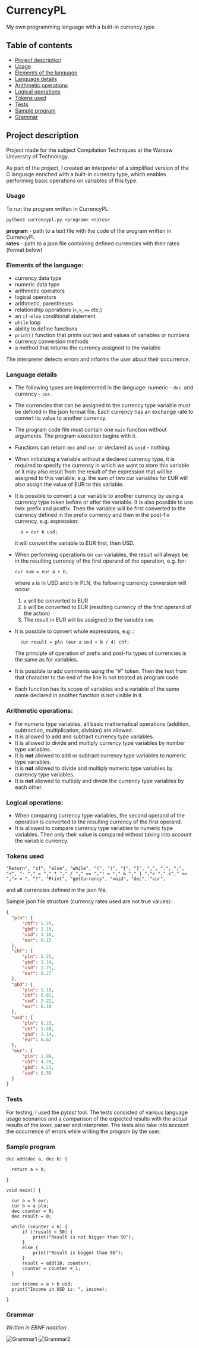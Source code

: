 # CurrencyPL
My own programming language with a built-in currency type

## Table of contents
* [Project description](#project-description)
* [Usage](#usage)
* [Elements of the language](#elements-of-the-language)
* [Language details](#language-details)
* [Arithmetic operations](#arithmetic-operations)
* [Logical operations](#logical-operations)
* [Tokens used](#tokens-used)
* [Tests](#tests)
* [Sample program](#sample-program)
* [Grammar](#grammar)


## Project description

Project made for the subject Compilation Techniques at the Warsaw University of Technology.

As part of the project, I created an interpreter of a simplified version of the C language enriched with a built-in currency type, which enables performing basic operations on variables of this type.

### Usage

To run the program written in CurrencyPL:

    python3 currencypl.py <program> <rates>

**program** - path to a text file with the code of the program written in CurrencyPL <br/>
**rates** - path to a json file containing defined currencies with their rates (format below)
    
### Elements of the language:

- currency data type
- numeric data type
- arithmetic operators
- logical operators
- arithmetic, parentheses
- relationship operations (`<`,`>`, `==` etc.)
- an `if-else` conditional statement
- `while` loop
- ability to define functions
- `print()` function that prints out text and values of variables or numbers
- currency conversion methods
- a method that returns the currency assigned to the variable

The interpreter detects errors and informs the user about their occurrence.

### Language details

- The following types are implemented in the language: numeric - `dec `and currency - `cur`.
- The currencies that can be assigned to the currency type variable must be defined in the json format file. Each currency has an exchange rate to convert its value to another currency.
- The program code file must contain one `main` function without arguments. The program execution begins with it.
- Functions can return `dec` and `cur`, or declared as `void` - nothing.
- When initializing a variable without a declared currency type, it is required to specify the currency in which we want to store this variable or it may also result from the result of the expression that will be assigned to this variable, e.g. the sum of two cur variables for EUR will also assign the value of EUR to this variable.
- It is possible to convert a cur variable to another currency by using a currency type token before or after the variable. It is also possible to use two: prefix and postfix. Then the variable will be first converted to the currency defined in the prefix currency and then in the post-fix currency, e.g. expression:
      
        a = eur b usd;
  
    it will convert the variable to EUR first, then USD.
  

- When performing operations on `cur` variables, the result will always be in the resulting currency of the first operand of the operation, e.g. for:
      
      cur sum = eur a + b;
      
  where `a` is in USD and `b` in PLN, the following currency conversion will occur:
  1. `a` will be converted to EUR
  2. `b` will be converted to EUR (resulting currency of the first operand of the action)
  3. The result in EUR will be assigned to the variable `sum`.
 
 
- It is possible to convert whole expressions, e.g .:
      
        cur result = pln (eur a usd + b / 4) chf;

  The principle of operation of prefix and post-fix types of currencies is the same as for variables. 
  

- It is possible to add comments using the "#" token. Then the text from that character to the end of the line is not treated as program code.
- Each function has its scope of variables and a variable of the same name declared in another function is not visible in it.


### Arithmetic operations:

- For numeric type variables, all basic mathematical operations (addition, subtraction, multiplication, division) are allowed.
- It is allowed to add and subtract currency type variables.
- It is allowed to divide and multiply currency type variables by number type variables.
- It is **not** allowed to add or subtract currency type variables to numeric type variables.
- It is **not** allowed to divide and multiply numeric type variables by currency type variables.
- It is **not** allowed to multiply and divide the currency type variables by each other.


### Logical operations:

- When comparing currency type variables, the second operand of the operation is converted to the resulting currency of the first operand.
- It is allowed to compare currency type variables to numeric type variables. Then only their value is compared without taking into account the variable currency.
      
### Tokens used

    "Return", "if", "else", "while", "(", ")", "{", "}", ",", ".", ";", "+", "- "," = "," * "," / "," == ","! = "," & "," | ","> "," <"," <= ","> = ", "!", "Print", "getCurrency", "void", "dec", "cur",

and all currencies defined in the json file.

Sample json file structure (currency rates used are not true values):

```json
{
  "pln": {
      "chf": 1.25,
      "gbd": 2.15,
      "usd": 1.16,
      "eur": 0.15
  },
  "chf": {
      "pln": 5.25,
      "gbd": 3.14,
      "usd": 1.25,
      "eur": 0.27
  },
  "gbd": {
      "pln": 1.19,
      "chf": 5.01,
      "usd": 2.22,
      "eur": 0.18
  },
  "usd": {
      "pln": 0.15,
      "chf": 1.40,
      "gbd": 1.14,
      "eur": 0.62
  },
  "eur": {
      "pln": 1.89,
      "chf": 4.78,
      "gbd": 4.21,
      "usd": 0.58
  }
}
```

### Tests

For testing, I used the _pytest_ tool. The tests consisted of various language usage scenarios and a comparison of the expected results with the actual results of the lexer, parser and interpreter. The tests also take into account the occurrence of errors while writing the program by the user.

### Sample program

```
dec add(dec a, dec b) {

  return a + b;
  
}

void main() {

  cur a = 5 eur;
  cur b = a pln;
  dec counter = 0;
  dec result = 0;
	
  while (counter < 6) {
      if (!result > 50) {
          print("Result is not bigger than 50");
      }
      else {
          print("Result is bigger than 50");
      }
      result = add(10, counter);
      counter = counter + 1;
  }
  
  cur income = a + b usd;
  print("Income in USD is: ", income);
  
}
```

### Grammar

_Written in EBNF notation_

![Grammar1](./img/grammar1.png)
![Grammar2](./img/grammar2.png)

